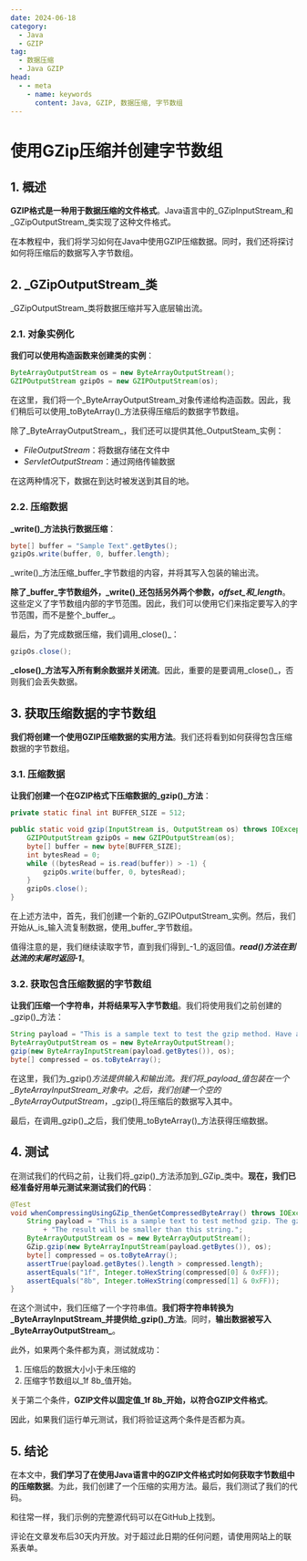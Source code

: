 ```yaml
---
date: 2024-06-18
category:
  - Java
  - GZIP
tag:
  - 数据压缩
  - Java GZIP
head:
  - - meta
    - name: keywords
      content: Java, GZIP, 数据压缩, 字节数组
---
```

# 使用GZip压缩并创建字节数组

## 1. 概述

**GZIP格式是一种用于数据压缩的文件格式**。Java语言中的_GZipInputStream_和_GZipOutputStream_类实现了这种文件格式。

在本教程中，我们将学习如何在Java中使用GZIP压缩数据。同时，我们还将探讨如何将压缩后的数据写入字节数组。

## 2. _GZipOutputStream_类

_GZipOutputStream_类将数据压缩并写入底层输出流。

### 2.1. 对象实例化

**我们可以使用构造函数来创建类的实例**：

```java
ByteArrayOutputStream os = new ByteArrayOutputStream();
GZIPOutputStream gzipOs = new GZIPOutputStream(os);
```

在这里，我们将一个_ByteArrayOutputStream_对象传递给构造函数。因此，我们稍后可以使用_toByteArray()_方法获得压缩后的数据字节数组。

除了_ByteArrayOutputStream_，我们还可以提供其他_OutputSteam_实例：
- _FileOutputStream_：将数据存储在文件中
- _ServletOutputStream_：通过网络传输数据

在这两种情况下，数据在到达时被发送到其目的地。

### 2.2. 压缩数据

**_write()_方法执行数据压缩**：

```java
byte[] buffer = "Sample Text".getBytes();
gzipOs.write(buffer, 0, buffer.length);
```

_write()_方法压缩_buffer_字节数组的内容，并将其写入包装的输出流。

**除了_buffer_字节数组外，_write()_还包括另外两个参数，_offset_和_length_**。这些定义了字节数组内部的字节范围。因此，我们可以使用它们来指定要写入的字节范围，而不是整个_buffer_。

最后，为了完成数据压缩，我们调用_close()_：

```java
gzipOs.close();
```

**_close()_方法写入所有剩余数据并关闭流**。因此，重要的是要调用_close()_，否则我们会丢失数据。

## 3. 获取压缩数据的字节数组

**我们将创建一个使用GZIP压缩数据的实用方法**。我们还将看到如何获得包含压缩数据的字节数组。

### 3.1. 压缩数据

**让我们创建一个在GZIP格式下压缩数据的_gzip()_方法**：

```java
private static final int BUFFER_SIZE = 512;

public static void gzip(InputStream is, OutputStream os) throws IOException {
    GZIPOutputStream gzipOs = new GZIPOutputStream(os);
    byte[] buffer = new byte[BUFFER_SIZE];
    int bytesRead = 0;
    while ((bytesRead = is.read(buffer)) > -1) {
        gzipOs.write(buffer, 0, bytesRead);
    }
    gzipOs.close();
}
```

在上述方法中，首先，我们创建一个新的_GZIPOutputStream_实例。然后，我们开始从_is_输入流复制数据，使用_buffer_字节数组。

值得注意的是，我们继续读取字节，直到我们得到_-1_的返回值。**_read()_方法在到达流的末尾时返回_-1_**。

### 3.2. 获取包含压缩数据的字节数组

**让我们压缩一个字符串，并将结果写入字节数组**。我们将使用我们之前创建的_gzip()_方法：

```java
String payload = "This is a sample text to test the gzip method. Have a nice day!";
ByteArrayOutputStream os = new ByteArrayOutputStream();
gzip(new ByteArrayInputStream(payload.getBytes()), os);
byte[] compressed = os.toByteArray();
```

在这里，我们为_gzip()_方法提供输入和输出流。我们将_payload_值包装在一个_ByteArrayInputStream_对象中。之后，我们创建一个空的_ByteArrayOutputStream_，_gzip()_将压缩后的数据写入其中。

最后，在调用_gzip()_之后，我们使用_toByteArray()_方法获得压缩数据。

## 4. 测试

在测试我们的代码之前，让我们将_gzip()_方法添加到_GZip_类中。**现在，我们已经准备好用单元测试来测试我们的代码**：

```java
@Test
void whenCompressingUsingGZip_thenGetCompressedByteArray() throws IOException {
    String payload = "This is a sample text to test method gzip. The gzip algorithm will compress this string. "
        + "The result will be smaller than this string.";
    ByteArrayOutputStream os = new ByteArrayOutputStream();
    GZip.gzip(new ByteArrayInputStream(payload.getBytes()), os);
    byte[] compressed = os.toByteArray();
    assertTrue(payload.getBytes().length > compressed.length);
    assertEquals("1f", Integer.toHexString(compressed[0] & 0xFF));
    assertEquals("8b", Integer.toHexString(compressed[1] & 0xFF));
}
```

在这个测试中，我们压缩了一个字符串值。**我们将字符串转换为_ByteArrayInputStream_并提供给_gzip()_方法**。同时，**输出数据被写入_ByteArrayOutputStream_**。

此外，如果两个条件都为真，测试就成功：
1. 压缩后的数据大小小于未压缩的
2. 压缩字节数组以_1f 8b_值开始。

关于第二个条件，**GZIP文件以固定值_1f 8b_开始，以符合GZIP文件格式**。

因此，如果我们运行单元测试，我们将验证这两个条件是否都为真。

## 5. 结论

在本文中，**我们学习了在使用Java语言中的GZIP文件格式时如何获取字节数组中的压缩数据**。为此，我们创建了一个压缩的实用方法。最后，我们测试了我们的代码。

和往常一样，我们示例的完整源代码可以在GitHub上找到。

评论在文章发布后30天内开放。对于超过此日期的任何问题，请使用网站上的联系表单。